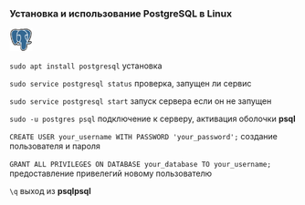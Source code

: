 ### Установка и использование PostgreSQL в Linux

<div>
    <img src="https://github.com/devicons/devicon/blob/master/icons/postgresql/postgresql-original.svg" width="40" height="40"/>&nbsp;
</div>



`sudo apt install postgresql`   установка

`sudo service postgresql status`    проверка, запущен ли сервис

`sudo service postgresql start`     запуск сервера если он не запущен

`sudo -u postgres psql`     подключение к серверу, активация оболочки <b>psql</b>

`CREATE USER your_username WITH PASSWORD 'your_password';`      создание пользователя и пароля

`GRANT ALL PRIVILEGES ON DATABASE your_database TO your_username;`      предоставление привелегий новому пользователю

`\q`    выход из <b>psql</b><b>psql</b>